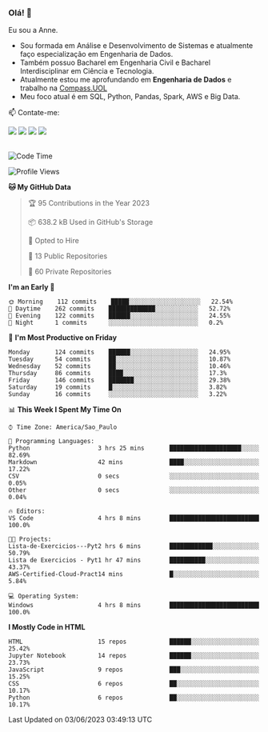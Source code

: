 ### Olá! 👋
Eu sou a Anne. 
- Sou formada em Análise e Desenvolvimento de Sistemas e atualmente faço especialização em Engenharia de Dados.
- Também possuo Bacharel em Engenharia Civil e Bacharel Interdisciplinar em Ciência e Tecnologia.
- Atualmente estou me aprofundando em **Engenharia de Dados** e trabalho na [Compass.UOL](https://compass.uol/pt/home/) 
- Meu foco atual é em SQL, Python, Pandas, Spark, AWS e Big Data.

📫 Contate-me: 

<div>
<a href="https://www.instagram.com/annekarolinefc/" target="_blank"><img src="https://img.shields.io/badge/-Instagram-%23E4405F?style=for-the-badge&logo=instagram&logoColor=white" target="_blank"></a> 
<a href = "mailto:annekarolinefc@gmail.com"><img src="https://img.shields.io/badge/-Gmail-%23333?style=for-the-badge&logo=gmail&logoColor=white" target="_blank"></a>
<a href="https://www.linkedin.com/in/devannekarolinefc/" target="_blank"><img src="https://img.shields.io/badge/-LinkedIn-%230077B5?style=for-the-badge&logo=linkedin&logoColor=white" target="_blank"></a> 
<a href="https://api.whatsapp.com/send?phone=5533991375118&text=Ol%C3%A1%20Anne!%20" target="_blank"><img src="https://img.shields.io/badge/WhatsApp-25D366?style=for-the-badge&logo=whatsapp&logoColor=white" target="_blank"></a>
</div>

  
<!--
  <img align="center" alt="Anne-An" height="30" width="40" src="https://github.com/devicons/devicon/blob/master/icons/angularjs/angularjs-original.svg">
-->

</br>

<!--START_SECTION:waka-->
![Code Time](http://img.shields.io/badge/Code%20Time-186%20hrs%2053%20mins-blue)

![Profile Views](http://img.shields.io/badge/Profile%20Views-0-blue)

**🐱 My GitHub Data** 

> 🏆 95 Contributions in the Year 2023
 > 
> 📦 638.2 kB Used in GitHub's Storage 
 > 
> 💼 Opted to Hire
 > 
> 📜 13 Public Repositories 
 > 
> 🔑 60 Private Repositories  
 > 
**I'm an Early 🐤** 

```text
🌞 Morning    112 commits    █████░░░░░░░░░░░░░░░░░░░░   22.54% 
🌇 Daytime    262 commits    █████████████░░░░░░░░░░░░   52.72% 
🌃 Evening    122 commits    ██████░░░░░░░░░░░░░░░░░░░   24.55% 
🌙 Night      1 commits      ░░░░░░░░░░░░░░░░░░░░░░░░░   0.2%

```
📅 **I'm Most Productive on Friday** 

```text
Monday       124 commits    ██████░░░░░░░░░░░░░░░░░░░   24.95% 
Tuesday      54 commits     ██░░░░░░░░░░░░░░░░░░░░░░░   10.87% 
Wednesday    52 commits     ██░░░░░░░░░░░░░░░░░░░░░░░   10.46% 
Thursday     86 commits     ████░░░░░░░░░░░░░░░░░░░░░   17.3% 
Friday       146 commits    ███████░░░░░░░░░░░░░░░░░░   29.38% 
Saturday     19 commits     █░░░░░░░░░░░░░░░░░░░░░░░░   3.82% 
Sunday       16 commits     ░░░░░░░░░░░░░░░░░░░░░░░░░   3.22%

```


📊 **This Week I Spent My Time On** 

```text
⌚︎ Time Zone: America/Sao_Paulo

💬 Programming Languages: 
Python                   3 hrs 25 mins       ████████████████████░░░░░   82.69% 
Markdown                 42 mins             ████░░░░░░░░░░░░░░░░░░░░░   17.22% 
CSV                      0 secs              ░░░░░░░░░░░░░░░░░░░░░░░░░   0.05% 
Other                    0 secs              ░░░░░░░░░░░░░░░░░░░░░░░░░   0.04%

🔥 Editors: 
VS Code                  4 hrs 8 mins        █████████████████████████   100.0%

🐱‍💻 Projects: 
Lista-de-Exercicios---Pyt2 hrs 6 mins        ████████████░░░░░░░░░░░░░   50.79% 
Lista de Exercicios - Pyt1 hr 47 mins        ██████████░░░░░░░░░░░░░░░   43.37% 
AWS-Certified-Cloud-Pract14 mins             █░░░░░░░░░░░░░░░░░░░░░░░░   5.84%

💻 Operating System: 
Windows                  4 hrs 8 mins        █████████████████████████   100.0%

```

**I Mostly Code in HTML** 

```text
HTML                     15 repos            ██████░░░░░░░░░░░░░░░░░░░   25.42% 
Jupyter Notebook         14 repos            ██████░░░░░░░░░░░░░░░░░░░   23.73% 
JavaScript               9 repos             ███░░░░░░░░░░░░░░░░░░░░░░   15.25% 
CSS                      6 repos             ██░░░░░░░░░░░░░░░░░░░░░░░   10.17% 
Python                   6 repos             ██░░░░░░░░░░░░░░░░░░░░░░░   10.17%

```



 Last Updated on 03/06/2023 03:49:13 UTC
<!--END_SECTION:waka-->
  
